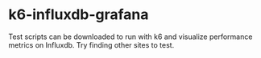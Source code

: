 # k6-influxdb-grafana
Test scripts can be downloaded to run with k6 and visualize performance metrics on Influxdb.
Try finding other sites to test.
